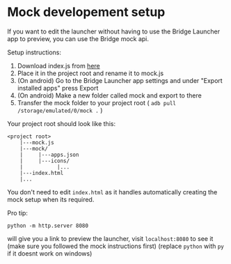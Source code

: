 # Mock developement setup

If you want to edit the launcher without having to use the Bridge Launcher app to preview, you can use the Bridge mock api.

Setup instructions:
1. Download index.js from [here](https://unpkg.com/@bridgelauncher/api-mock@latest/dist/index.js)
2. Place it in the project root and rename it to mock.js
3. (On android) Go to the Bridge Launcher app settings and under "Export installed apps" press Export
4. (On android) Make a new folder called mock and export to there
5. Transfer the mock folder to your project root ( `adb pull /storage/emulated/0/mock .` )

Your project root should look like this:
```
<project root>
    |---mock.js
    |---mock/
    |     |---apps.json
    |     |---icons/
    |           |...
    |---index.html
    |...
```
You don't need to edit `index.html` as it handles automatically creating the mock setup when its required.

Pro tip: 
```
python -m http.server 8080
```
will give you a link to preview the launcher, visit `localhost:8080` to see it (make sure you followed the mock instructions first)
(replace `python` with `py` if it doesnt work on windows)
